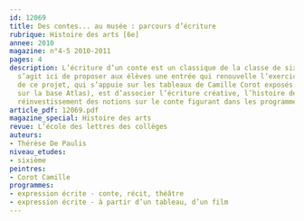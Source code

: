 ```yaml
---
id: 12069
title: Des contes... au musée : parcours d’écriture 
rubrique: Histoire des arts [6e]
annee: 2010
magazine: n°4-5 2010-2011
pages: 4
description: L’écriture d’un conte est un classique de la classe de sixième : il
  s’agit ici de proposer aux élèves une entrée qui renouvelle l’exercice. L’objectif
  de ce projet, qui s’appuie sur les tableaux de Camille Corot exposés au Louvre (consultables
  sur la base Atlas), est d’associer l’écriture créative, l’histoire des arts et le
  réinvestissement des notions sur le conte figurant dans les programmes. 
article_pdf: 12069.pdf
magazine_special: Histoire des arts
revue: L’école des lettres des collèges
auteurs:
- Thérèse De Paulis
niveau_etudes:
- sixième
peintres:
- Corot Camille
programmes:
- expression écrite - conte, récit, théâtre
- expression écrite - à partir d’un tableau, d’un film
---
```

